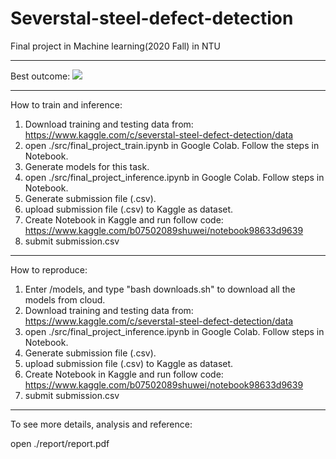 # Severstal-steel-defect-detection
Final project in Machine learning(2020 Fall) in NTU 

---

Best outcome: 
![](https://i.imgur.com/VDjfdwW.png)

--- 
How to train and inference: 
1. Download training and testing data from: https://www.kaggle.com/c/severstal-steel-defect-detection/data
2. open ./src/final_project_train.ipynb in Google Colab. Follow the steps in Notebook.
3. Generate models for this task.
4. open ./src/final_project_inference.ipynb in Google Colab. Follow steps in Notebook.
5. Generate submission file (.csv).
6. upload submission file (.csv) to Kaggle as dataset.
7. Create Notebook in Kaggle and run follow code: https://www.kaggle.com/b07502089shuwei/notebook98633d9639
8. submit submission.csv

---
How to reproduce:

1. Enter /models, and type "bash downloads.sh" to download all the models from cloud.
2. Download training and testing data from: https://www.kaggle.com/c/severstal-steel-defect-detection/data
3. open ./src/final_project_inference.ipynb in Google Colab. Follow steps in Notebook.
4. Generate submission file (.csv).
5. upload submission file (.csv) to Kaggle as dataset.
6. Create Notebook in Kaggle and run follow code: https://www.kaggle.com/b07502089shuwei/notebook98633d9639
7. submit submission.csv

---
To see more details, analysis and reference:

open ./report/report.pdf
